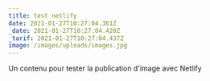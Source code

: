 ```yaml
---
title: test netlify
date: 2021-01-27T10:27:04.361Z
_date: 2021-01-27T10:27:04.420Z
_tarif: 2021-01-27T10:27:04.437Z
image: /images/uploads/images.jpg
---
```

Un contenu pour tester la publication d'image avec Netlify